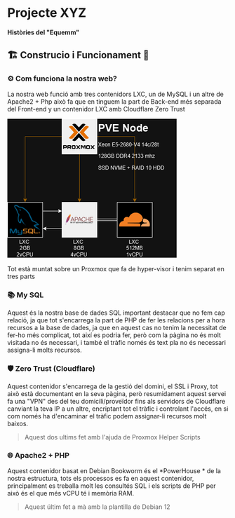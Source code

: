 # Projecte XYZ
**Històries del "Equemm"**  

##  🏗️ Construcio i Funcionament 🚧

### ⚙️ Com funciona la nostra web?
La nostra web funció amb tres contenidors LXC, un de MySQL i un altre de Apache2 + Php això fa que en tinguem la part de Back-end més separada del Front-end y un contenidor LXC amb Cloudflare Zero Trust

![Esquema de como funciona nuestro ejemplo](/EquemResources/esquemaestructura.png)

 Tot està muntat sobre un Proxmox que fa de hyper-visor i tenim separat en tres parts

### 📚 My SQL
Aquest és la nostra base de dades SQL important destacar que no fem cap relació, ja que tot s'encarrega la part de PHP de fer les relacions per a hora recursos a la base de dades, ja que en aquest cas no tenim la necessitat de fer-ho més complicat, tot així es podria fer, però com la pàgina no és molt visitada no és necessari, i també el tràfic només és text pla no és necessari assigna-li molts recursos.

### 🛡️ Zero Trust (Cloudflare)
Aquest contenidor s'encarrega de la gestió del domini, el SSL i Proxy, tot això està documentant en la seva pàgina, però resumidament aquest servei fa una "VPN" des del teu domicili/proveïdor fins als servidors de Cloudflare canviant la teva IP a un altre, encriptant tot el tràfic i controlant l'accés, en si com només ha d'encaminar el tràfic podem assignar-li recursos molt baixos.

>Aquest dos ultims fet amb l'ajuda de Proxmox Helper Scripts

### 🌐 Apache2 + PHP
Aquest contenidor basat en Debian Bookworm és el *PowerHouse * de la nostra estructura, tots els processos es fa en aquest contenidor, principalment es treballa molt les consultés SQL i els scripts de PHP per això és el que més vCPU té i memòria RAM.

>Aquest últim fet a mà amb la plantilla de Debian 12

